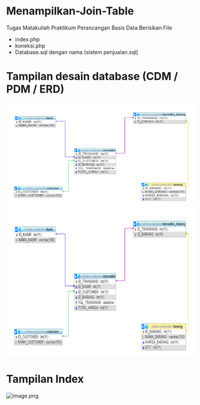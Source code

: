 # Menampilkan-Join-Table
Tugas Matakuliah Praktikum Perancangan Basis Data
Berisikan File 
- index.php
- koneksi.php
- Database.sql dengan nama (sistem penjualan.sql)
# Tampilan desain database (CDM / PDM / ERD)
![image.png](https://github.com/REgiyan/Menampilkan-Join-Table/blob/main/Screenshot%20(94).png)
<img src="https://github.com/REgiyan/Menampilkan-Join-Table/blob/main/Screenshot%20(94).png"  width="600" height="400">
# Tampilan Index
![image.png]()
